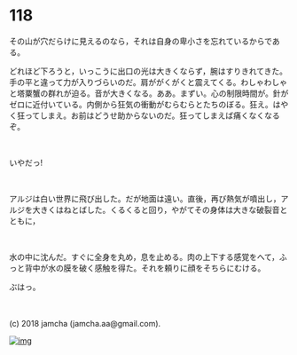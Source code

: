 # 118

その山が穴だらけに見えるのなら，それは自身の卑小さを忘れているからである。  

どれほど下ろうと，いっこうに出口の光は大きくならず，腕はすりきれてきた。手の平と違って力が入りづらいのだ。肩ががくがくと震えてくる。わしゃわしゃと塔粟蟹の群れが迫る。音が大きくなる。ああ。まずい。心の制限時間が。針がゼロに近付いている。内側から狂気の衝動がむらむらとたちのぼる。狂え。はやく狂ってしまえ。お前はどうせ助からないのだ。狂ってしまえば痛くなくなるぞ。  

<br>  

いやだっ!  

<br>  

アルジは白い世界に飛び出した。だが地面は遠い。直後，再び熱気が噴出し，アルジを大きくはねとばした。くるくると回り，やがてその身体は大きな破裂音とともに，  

<br>  

水の中に沈んだ。すぐに全身を丸め，息を止める。肉の上下する感覚をへて，ふっと背中が水の膜を破く感触を得た。それを頼りに顔をそちらにむける。  

ぶはっ。  

<br>  
<br>  
(c) 2018 jamcha (jamcha.aa@gmail.com).  

[![img](http://i.creativecommons.org/l/by-nc-sa/4.0/88x31.png)](http://creativecommons.org/licenses/by-nc-sa/4.0/deed)